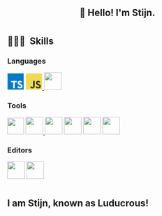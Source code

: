 <h2 style="font-weight: bold" align="center">👋 Hello! I'm Stijn.</h2>

#
## 🧑🏼‍💻&nbsp; **Skills**
### Languages
<p align="left">
    <!-- HTML -->
<!-- <a href="https://www.w3.org/html/" target="_blank"> <img src="https://raw.githubusercontent.com/devicons/devicon/master/icons/html5/html5-original-wordmark.svg" alt="html5" width="40" height="40"/> </a> -->
    <!-- CSS -->
<!-- <a href="https://www.w3schools.com/css/" target="_blank"> <img src="https://raw.githubusercontent.com/devicons/devicon/master/icons/css3/css3-original-wordmark.svg" alt="css3" width="40" height="40"/> </a> -->    
<!-- typescript -->
<a href="https://developer.mozilla.org/en-US/docs/Web/JavaScript" target="_blank"> <img src="https://raw.githubusercontent.com/devicons/devicon/master/icons/typescript/typescript-original.svg" alt="javascript" width="38" height="38"/></a>
    <!-- javascript -->
<a href="https://developer.mozilla.org/en-US/docs/Web/JavaScript" target="_blank"> <img src="https://raw.githubusercontent.com/devicons/devicon/master/icons/javascript/javascript-original.svg" alt="javascript" width="38" height="38"/> </a>
<!-- java -->
<a href="https://developer.mozilla.org/en-US/docs/Web/JavaScript" target="_blank"> <img src="https://cdn.jsdelivr.net/gh/devicons/devicon/icons/java/java-original-wordmark.svg" width="40" height="40"/> </a>
</p>

<!-- &nbsp; -->
### Tools
<p align="left">

<a href="#"><img src="https://cdn.jsdelivr.net/gh/devicons/devicon/icons/vuejs/vuejs-original-wordmark.svg"  width="38" height="38"/></a>
<a href="#"><img src="https://cdn.jsdelivr.net/gh/devicons/devicon/icons/nodejs/nodejs-original.svg" width="40" height="40"/> </a>
<a href="#"><img src="https://cdn.jsdelivr.net/gh/devicons/devicon/icons/yarn/yarn-original.svg" width="40" height="40"/></a>
<a href="#"><img src="https://cdn.jsdelivr.net/gh/devicons/devicon/icons/git/git-original.svg" width="40" height="40"></a>
<a href="#"><img src="https://cdn.jsdelivr.net/gh/devicons/devicon/icons/postgresql/postgresql-plain-wordmark.svg" width="40" height="40"/></a>
<a href="#"><img src="https://cdn.jsdelivr.net/gh/devicons/devicon/icons/npm/npm-original-wordmark.svg" width="40" height="40"/></a>

</p>


### Editors

<p align="left">


<a><img src="https://upload.wikimedia.org/wikipedia/commons/9/9c/IntelliJ_IDEA_Icon.svg" width="40" height="40"></a>
<a><img src="https://user-images.githubusercontent.com/674621/71187801-14e60a80-2280-11ea-94c9-e56576f76baf.png" width="40" height="40" ></a>

#


## I am Stijn, known as Luducrous!
